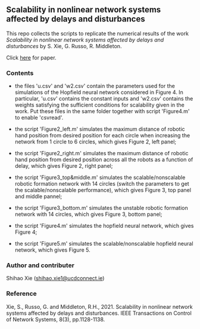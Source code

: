 ## Scalability in nonlinear network systems affected by delays and disturbances

This repo collects the scripts to replicate the numerical results of the work *Scalability in nonlinear network systems affected by delays and disturbances* by S. Xie, G. Russo, R. Middleton. 

Click [here](https://ieeexplore.ieee.org/stamp/stamp.jsp?arnumber=9353260) for paper.

### Contents

- the files 'u.csv' and 'w2.csv' contain the parameters used for the simulations of the Hopfield neural network considered in Figure 4. In particular, 'u.csv' contains the constant inputs and 'w2.csv' contains the weights satisfying the sufficient conditions for scalability given in the work. Put these files in the same folder together with script 'Figure4.m' to enable 'csvread'. 

- the script 'Figure2_left.m' simulates the maximum distance of robotic hand position from desired position for each circle when increasing the network from 1 circle to 6 circles, which gives Figure 2, left panel;

- the script 'Figure2_right.m' simulates the maximum distance of robotic hand position from desired position across all the robots as a function of delay, which gives Figure 2, right panel;

- the script 'Figure3_top&middle.m' simulates the scalable/nonscalable robotic formation network with 14 circles (switch the parameters to get the scalable/nonscalable performance), which gives Figure 3, top panel and middle pannel;

- the script 'Figure3_bottom.m' simulates the unstable robotic formation network with 14 circles, which gives Figure 3, bottom panel;

- the script 'Figure4.m' simulates the hopfield neural network, which gives Figure 4;

- the script 'Figure5.m' simulates the scalable/nonscalable hopfield neural network, which gives Figure 5.

### Author and contributer
Shihao Xie (shihao.xie1@ucdconnect.ie)

### Reference
Xie, S., Russo, G. and Middleton, R.H., 2021. Scalability in nonlinear network systems affected by delays and disturbances. IEEE Transactions on Control of Network Systems, 8(3), pp.1128-1138.
